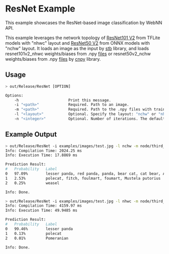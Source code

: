 # ResNet Example

This example showcases the ResNet-based image classification by WebNN API.

This example leverages the network topology of [ResNet101 V2](https://storage.googleapis.com/download.tensorflow.org/models/tflite_11_05_08/resnet_v2_101.tgz) from TFLite models with "nhwc" layout and [ResNet50 V2](https://github.com/onnx/models/blob/master/vision/classification/resnet/model/resnet50-v2-7.tar.gz) from ONNX models with "nchw" layout. It loads an image as the input by [stb](https://github.com/nothings/stb) library, and loads resnet101v2_nhwc weights/biases from .npy [files](https://github.com/webmachinelearning/test-data/tree/main/models/resnet101v2_nhwc/weights) or resnet50v2_nchw weights/biases from .npy [files](https://github.com/webmachinelearning/test-data/tree/main/models/resnet50v2_nchw/weights) by [cnpy](https://github.com/rogersce/cnpy) library.

## Usage

```sh
> out/Release/ResNet [OPTION]

Options:
    -h                      Print this message.
    -i "<path>"             Required. Path to an image.
    -m "<path>"             Required. Path to the .npy files with trained weights/biases.
    -l "<layout>"           Optional. Specify the layout: "nchw" or "nhwc". The default value is "nchw".
    -n "<integer>"          Optional. Number of iterations. The default value is 1, and should not be less than 1.

```

## Example Output

```sh
> out/Release/ResNet -i examples/images/test.jpg -l nchw -m node/third_party/webnn-polyfill/test-data/models/resnet50v2_nchw/weights/
Info: Compilation Time: 2024.25 ms
Info: Execution Time: 17.8869 ms

Prediction Result:
#   Probability   Label
0   97.09%        lesser panda, red panda, panda, bear cat, cat bear, Ailurus fulgens
1   2.53%         polecat, fitch, foulmart, foumart, Mustela putorius
2   0.25%         weasel

Info: Done.
```

```sh
> out/Release/ResNet -i examples/images/test.jpg -l nhwc -m node/third_party/webnn-polyfill/test-data/models/resnet101v2_nhwc/weights/
Info: Compilation Time: 4159.97 ms
Info: Execution Time: 49.9485 ms

Prediction Result:
#   Probability   Label
0   99.46%        lesser panda
1   0.13%         polecat
2   0.01%         Pomeranian

Info: Done.
```
